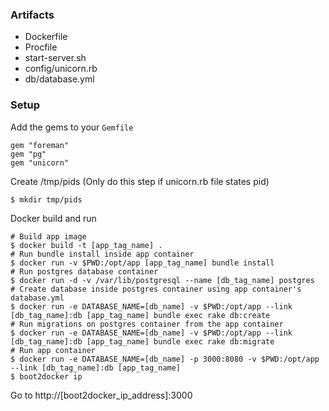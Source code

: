 ### Artifacts
- Dockerfile
- Procfile
- start-server.sh
- config/unicorn.rb
- db/database.yml

### Setup
Add the gems to your `Gemfile`
```
gem "foreman"
gem "pg"
gem "unicorn"
```

Create /tmp/pids (Only do this step if unicorn.rb file states pid)
```
$ mkdir tmp/pids
```

Docker build and run
```
# Build app image
$ docker build -t [app_tag_name] .
# Run bundle install inside app container
$ docker run -v $PWD:/opt/app [app_tag_name] bundle install
# Run postgres database container
$ docker run -d -v /var/lib/postgresql --name [db_tag_name] postgres
# Create database inside postgres container using app container's database.yml
$ docker run -e DATABASE_NAME=[db_name] -v $PWD:/opt/app --link [db_tag_name]:db [app_tag_name] bundle exec rake db:create
# Run migrations on postgres container from the app container
$ docker run -e DATABASE_NAME=[db_name] -v $PWD:/opt/app --link [db_tag_name]:db [app_tag_name] bundle exec rake db:migrate
# Run app container
$ docker run -e DATABASE_NAME=[db_name] -p 3000:8080 -v $PWD:/opt/app --link [db_tag_name]:db [app_tag_name]
$ boot2docker ip
```
Go to http://[boot2docker_ip_address]:3000
